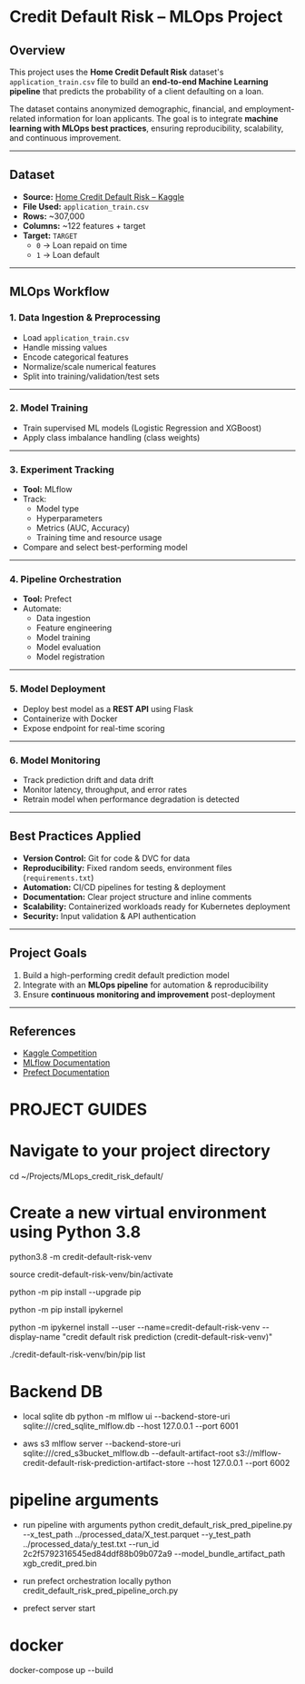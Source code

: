 # Credit Default Risk – MLOps Project

## Overview
This project uses the **Home Credit Default Risk** dataset's `application_train.csv` file to build an **end-to-end Machine Learning pipeline** that predicts the probability of a client defaulting on a loan.

The dataset contains anonymized demographic, financial, and employment-related information for loan applicants. The goal is to integrate **machine learning with MLOps best practices**, ensuring reproducibility, scalability, and continuous improvement.

---

## Dataset
- **Source:** [Home Credit Default Risk – Kaggle](https://www.kaggle.com/competitions/home-credit-default-risk)
- **File Used:** `application_train.csv`
- **Rows:** ~307,000
- **Columns:** ~122 features + target
- **Target:** `TARGET`
  - `0` → Loan repaid on time
  - `1` → Loan default

---

## MLOps Workflow

### 1. Data Ingestion & Preprocessing
- Load `application_train.csv`
- Handle missing values
- Encode categorical features
- Normalize/scale numerical features
- Split into training/validation/test sets

---

### 2. Model Training
- Train supervised ML models (Logistic Regression and XGBoost)
- Apply class imbalance handling (class weights)

---

### 3. Experiment Tracking
- **Tool:** MLflow
- Track:
  - Model type
  - Hyperparameters
  - Metrics (AUC, Accuracy)
  - Training time and resource usage
- Compare and select best-performing model

---

### 4. Pipeline Orchestration
- **Tool:** Prefect
- Automate:
  - Data ingestion
  - Feature engineering
  - Model training
  - Model evaluation
  - Model registration

---

### 5. Model Deployment
- Deploy best model as a **REST API** using Flask
- Containerize with Docker
- Expose endpoint for real-time scoring

---

### 6. Model Monitoring
- Track prediction drift and data drift
- Monitor latency, throughput, and error rates
- Retrain model when performance degradation is detected

---

## Best Practices Applied
- **Version Control:** Git for code & DVC for data
- **Reproducibility:** Fixed random seeds, environment files (`requirements.txt`)
- **Automation:** CI/CD pipelines for testing & deployment
- **Documentation:** Clear project structure and inline comments
- **Scalability:** Containerized workloads ready for Kubernetes deployment
- **Security:** Input validation & API authentication

---

## Project Goals
1. Build a high-performing credit default prediction model
2. Integrate with an **MLOps pipeline** for automation & reproducibility
3. Ensure **continuous monitoring and improvement** post-deployment

---

## References
- [Kaggle Competition](https://www.kaggle.com/competitions/home-credit-default-risk)
- [MLflow Documentation](https://mlflow.org/docs/latest/index.html)
- [Prefect Documentation](https://docs.prefect.io/)

# PROJECT GUIDES

# Navigate to your project directory
cd ~/Projects/MLops_credit_risk_default/

# Create a new virtual environment using Python 3.8
python3.8 -m credit-default-risk-venv

source credit-default-risk-venv/bin/activate

python -m pip install --upgrade pip

python -m pip install ipykernel

python -m ipykernel install --user --name=credit-default-risk-venv --display-name "credit default risk prediction (credit-default-risk-venv)"

./credit-default-risk-venv/bin/pip list

# Backend DB
- local sqlite db
python -m mlflow ui --backend-store-uri sqlite:///cred_sqlite_mlflow.db --host 127.0.0.1 --port 6001

- aws s3
mlflow server --backend-store-uri sqlite:///cred_s3bucket_mlflow.db --default-artifact-root s3://mlflow-credit-default-risk-prediction-artifact-store --host 127.0.0.1 --port 6002

# pipeline arguments
- run pipeline with arguments
python credit_default_risk_pred_pipeline.py  --x_test_path ../processed_data/X_test.parquet --y_test_path ../processed_data/y_test.txt --run_id 2c2f5792316545ed84ddf88b09b072a9  --model_bundle_artifact_path xgb_credit_pred.bin

- run prefect orchestration locally
python credit_default_risk_pred_pipeline_orch.py

- prefect server start

# docker
docker-compose up --build